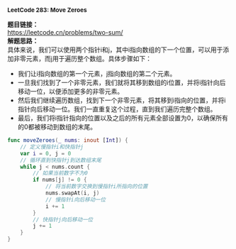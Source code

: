 
<strong>**<font size=2>LeetCode 283: Move Zeroes </font>**  </strong>

<strong>题目链接：</strong>  
https://leetcode.cn/problems/two-sum/  
<strong>解题思路：</strong>  
具体来说，我们可以使用两个指针i和j，其中i指向数组的下一个位置，可以用于添加非零元素，而j用于遍历整个数组。具体步骤如下：
* 我们让i指向数组的第一个元素，j指向数组的第二个元素。
* 一旦我们找到了一个非零元素，我们就将其移到数组的i位置，并将i指针向后移动一位，以便添加更多的非零元素。
* 然后我们继续遍历数组，找到下一个非零元素，将其移到i指向的位置，并将i指针向后移动一位。我们一直重复这个过程，直到我们遍历完整个数组。
* 最后，我们将i指针指向的位置以及之后的所有元素全部设置为0，以确保所有的0都被移动到数组的末尾。
```Swift 
func moveZeroes(_ nums: inout [Int]) {
    // 定义慢指针i和快指针j
    var i = 0, j = 0 
    // 循环直到快指针j到达数组末尾
    while j < nums.count { 
        // 如果当前数字不为0
        if nums[j] != 0 { 
            // 将当前数字交换到慢指针i所指向的位置
            nums.swapAt(i, j) 
            // 慢指针i向后移动一位
            i += 1 
        }
        // 快指针j向后移动一位
        j += 1 
    }
}
```